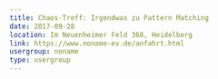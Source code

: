 ```yaml
---
title: Chaos-Treff: Irgendwas zu Pattern Matching
date: 2017-09-28
location: Im Neuenheimer Feld 368, Heidelberg
link: https://www.noname-ev.de/anfahrt.html
usergroup: noname
type: usergroup
---
```

